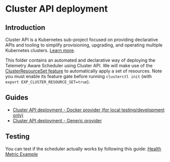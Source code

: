 # Cluster API deployment

## Introduction

Cluster API is a Kubernetes sub-project focused on providing declarative APIs and tooling to simplify provisioning, upgrading, and operating multiple Kubernetes clusters. [Learn more](https://cluster-api.sigs.k8s.io/introduction.html).

This folder contains an automated and declarative way of deploying the Telemetry Aware Scheduler using Cluster API. We will make use of the [ClusterResourceSet feature](https://cluster-api.sigs.k8s.io/tasks/experimental-features/cluster-resource-set.html) to automatically apply a set of resources. Note you must enable its feature gate before running `clusterctl init` (with `export EXP_CLUSTER_RESOURCE_SET=true`).

## Guides

- [Cluster API deployment - Docker provider (for local testing/development only)](docker/capi-docker.md)
- [Cluster API deployment - Generic provider](generic/capi.md)

## Testing

You can test if the scheduler actually works by following this guide: 
[Health Metric Example](https://github.com/intel/platform-aware-scheduling/blob/master/telemetry-aware-scheduling/docs/health-metric-example.md)